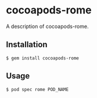 # cocoapods-rome

A description of cocoapods-rome.

## Installation

    $ gem install cocoapods-rome

## Usage

    $ pod spec rome POD_NAME
